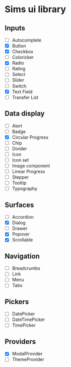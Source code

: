# Sims ui library

## Inputs

- [ ] Autocomplete
- [x] Button
- [x] Checkbox
- [ ] Coloricker
- [x] Radio
- [ ] Rating
- [ ] Select
- [ ] Slider
- [ ] Switch
- [x] Text Field
- [ ] Transfer List

## Data display

- [ ] Alert
- [ ] Badge
- [x] Circular Progress
- [ ] Chip
- [ ] Divider
- [ ] Icon
- [ ] Icon set
- [ ] Image component
- [ ] Linear Progress
- [ ] Stepper
- [ ] Tooltip
- [ ] Typography

## Surfaces

- [ ] Accordion
- [x] Dialog
- [ ] Drawer
- [x] Popover
- [x] Scrollable

## Navigation

- [ ] Breadcrumbs
- [ ] Link
- [ ] Menu
- [ ] Tabs

## Pickers

- [ ] DatePicker
- [ ] DateTimePicker
- [ ] TimePicker

## Providers

- [x] ModalProvider
- [ ] ThemeProvider
